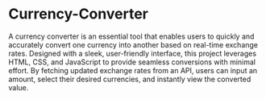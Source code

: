# Currency-Converter
A currency converter is an essential tool that enables users to quickly and accurately convert one currency into another based on real-time exchange rates. Designed with a sleek, user-friendly interface, this project leverages HTML, CSS, and JavaScript to provide seamless conversions with minimal effort. By fetching updated exchange rates from an API, users can input an amount, select their desired currencies, and instantly view the converted value. 
